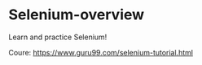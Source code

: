 # Selenium-overview
Learn and practice Selenium!

Coure: https://www.guru99.com/selenium-tutorial.html
